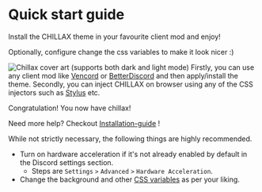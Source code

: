 # Quick start guide

<primary-label ref="stable"/>
<secondary-label ref="beta"/>

<tldr>
  <p>Install the CHILLAX theme in your favourite client mod and enjoy!</p>
  <p>Optionally, configure change the css variables to make it look nicer :)</p>
  <img src="chillaxcover.png" alt="Chillax cover art (supports both dark and light mode)"/>
</tldr>

<procedure title="To use CHILLAX there are mainly two ways:" id="procedure-id">
   <step>Firstly, you can use any client mod like <a href="https://vencord.dev">Vencord</a>
         or <a href="https://betterdiscord.app/">BetterDiscord</a> and then apply/install the theme.
  </step>
   <step>
      Secondly, you can inject CHILLAX on browser
      using any of the CSS injectors
      such as <a href="https://github.com/openstyles/stylus">Stylus</a> etc.
  </step>
   <p>Congratulation! You now have chillax!</p>
   <p>
     Need more help? Checkout <a href="Installation-guide.md">Installation-guide</a> !
   </p>
</procedure>

While not strictly necessary, the following things are highly recommended.

* Turn on hardware acceleration if it's not already enabled by default in the Discord settings section.
    * Steps are `Settings` `>` `Advanced` `>` `Hardware Acceleration`.
* Change the background and other [CSS variables](https://github.com/warrayquipsome/Chillax/blob/main/chillax.theme.css)
  as per your liking.